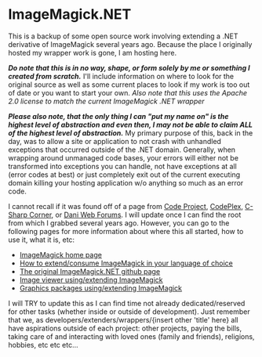 <!---
# ImageMagick.NET
A wrapper around the popular ImageMagick (C/C++) codebase that allows you to safely run the same image operations but with the comfort of .NET exception control to provide more stability where possible to your .NET applications (web/console/desktop) that consume ImageMagick.
-->

# ImageMagick.NET

This is a backup of some open source work involving extending a .NET derivative of ImageMagick several years ago. Because the place I originally hosted my wrapper work is gone, I am hosting here.

_**Do note that this is in no way, shape, or form solely by me or something I created from scratch.**_
I'll include information on where to look for the original source as well as some current places to look if my work is too out of date or you want to start your own. 
_Also note that this uses the Apache 2.0 license to match the current ImageMagick .NET wrapper_

<i><b>Please also note, that the only thing I can "put my name on" is the highest level of abstraction and even then, I may not be able to claim ALL of the highest level of abstraction.</b></i> My primary purpose of this, back in the day, was to allow a site or application to not crash with unhandled exceptions that occurred outside of the .NET domain. Generally, when wrapping around unmanaged code bases, your errors will either not be transformed into exceptions you can handle, not have exceptions at all (error codes at best) or just completely exit out of the current executing domain killing your hosting application w/o anything so much as an error code.

I cannot recall if it was found off of a page from [Code Project](http://www.codeproject.com), [CodePlex](http://codeplex.com), [C-Sharp Corner](http://www.c-sharpcorner.com/), or [Dani Web Forums](http://www.daniweb.com/forums/forum61.html). I will update once I can find the root from which I grabbed several years ago. However, you can go to the following pages for more information about where this all started, how to use it, what it is, etc:
* [ImageMagick home page](http://www.imagemagick.org/script/index.php)
* [How to extend/consume ImageMagick in your language of choice](http://www.imagemagick.org/script/api.php)
* [The original ImageMagick.NET github page](https://magick.codeplex.com/)
* [Image viewer using/extending ImageMagick](https://magickviewer.codeplex.com/)
* [Graphics packages using/extending ImageMagick](https://graphicsmagick.codeplex.com/)

I will TRY to update this as I can find time not already dedicated/reserved for other tasks (whether inside or outside of development). Just remember that we, as developers/extenders/wrappers/{insert other 'title' here} all have aspirations outside of each project: other projects, paying the bills, taking care of and interacting with loved ones (family and friends), religions, hobbies, etc etc etc...

<!---
### Welcome to GitHub Pages.
This automatic page generator is the easiest way to create beautiful pages for all of your projects. Author your page content here [using GitHub Flavored Markdown](https://guides.github.com/features/mastering-markdown/), select a template crafted by a designer, and publish. After your page is generated, you can check out the new `gh-pages` branch locally. If you’re using GitHub Desktop, simply sync your repository and you’ll see the new branch.

### Designer Templates
We’ve crafted some handsome templates for you to use. Go ahead and click 'Continue to layouts' to browse through them. You can easily go back to edit your page before publishing. After publishing your page, you can revisit the page generator and switch to another theme. Your Page content will be preserved.

### Creating pages manually
If you prefer to not use the automatic generator, push a branch named `gh-pages` to your repository to create a page manually. In addition to supporting regular HTML content, GitHub Pages support Jekyll, a simple, blog aware static site generator. Jekyll makes it easy to create site-wide headers and footers without having to copy them across every page. It also offers intelligent blog support and other advanced templating features.

### Authors and Contributors
You can @mention a GitHub username to generate a link to their profile. The resulting `<a>` element will link to the contributor’s GitHub Profile. For example: In 2007, Chris Wanstrath (@defunkt), PJ Hyett (@pjhyett), and Tom Preston-Werner (@mojombo) founded GitHub.

### Support or Contact
Having trouble with Pages? Check out our [documentation](https://help.github.com/pages) or [contact support](https://github.com/contact) and we’ll help you sort it out.

-->